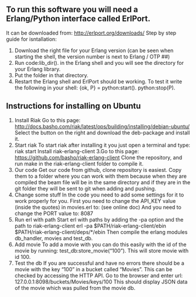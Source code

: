 To run this software you will need a Erlang/Python interface called ErlPort.
----
It can be downloaded from: http://erlport.org/downloads/ 
Step by step guide for isntallation:
1. Download the right file for your Erlang version (can be seen when starting the shell, the version number is next to Erlang / OTP ##)
2. Run code:lib_dir(). in the Erlang shell and you will see the directory for your Erlang library.
3. Put the folder in that directory.
4. Restart the Erlang shell and ErlPort should be working.
To test it write the following in your shell:
{ok, P} = python:start().
python:stop(P).

Instructions for installing on Ubuntu
----
1. Install Riak 
Go to this page: http://docs.basho.com/riak/latest/ops/building/installing/debian-ubuntu/
Select the button on the right and download the deb-package and install it.
2. Start riak
To start riak after installing it you just open a terminal and type: riak start
Install riak-erlang-client
3.Go to this page: https://github.com/basho/riak-erlang-client
Clone the repository, and run make in the riak-erlang-client folder to compile it.
4. Our code
Get our code from github, clone repository is easiest. Copy them to a folder where you can work with them because when they are compiled the beam file will be in the same directory and if they are in the git folder they will be sent to git when adding and pushing.
5. Change some stuff
In the code you need to add some settings for it to work properly for you. First you need to change the API_KEY value (inside the quotes) in movies.erl to:
(see online doc)
And you need to change the PORT value to: 8087
6. Run erl with path
Start erl with paths by adding the -pa option and the path to riak-erlang-client
erl -pa $PATH/riak-erlang-client/ebin $PATH/riak-erlang-client/deps/*/ebin
Then compile the erlang modules db_handler, movies and test_db.
7. Add movie
To add a movie with you can do this easily with the id of the movie by running:
test_db:store_movie(“100”). 
This will store movie with id 100.
8. Test the db
If you are successful and have no errors there should be a movie with the key “100” in a bucket called “Movies”. This can be checked by accessing the HTTP API. Go to the browser and enter url: 127.0.0.1:8098/buckets/Movies/keys/100
This should display JSON data of the movie which was pulled from the movie db.
